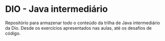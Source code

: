 # DIO - Java intermediário
Repositório para armazenar todo o conteúdo da trilha de Java intermediário da Dio. Desde os exercícios apresentados nas aulas, até os desafios de código.
